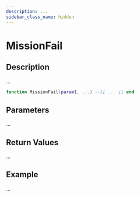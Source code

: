 ```yaml
---
description: ...
sidebar_class_name: hidden
---
```


# MissionFail

## Description

...

```lua
function MissionFail(param1, ...) --[[ ... ]] end
```

## Parameters

...

## Return Values

...

## Example

...

